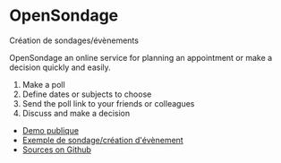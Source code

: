# OpenSondage
Création de sondages/évènements

OpenSondage an online service for planning an appointment or make a decision quickly and easily.

1. Make a poll
2. Define dates or subjects to choose
3. Send the poll link to your friends or colleagues
4. Discuss and make a decision


 * [Demo publique](http://framadate.org/)
 * [Exemple de sondage/création d'évènement](https://framadate.org/aqg259dth55iuhwm)
 * [Sources on Github](https://github.com/leblanc-simon/OpenSondage)